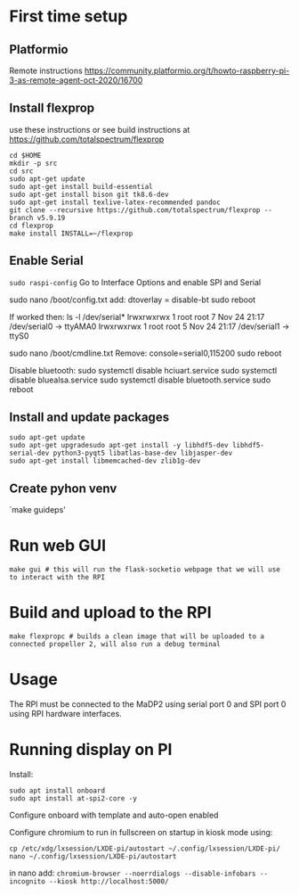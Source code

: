 # First time setup

## Platformio

Remote instructions
https://community.platformio.org/t/howto-raspberry-pi-3-as-remote-agent-oct-2020/16700

## Install flexprop

use these instructions or see build instructions at https://github.com/totalspectrum/flexprop

```
cd $HOME
mkdir -p src
cd src
sudo apt-get update
sudo apt-get install build-essential
sudo apt-get install bison git tk8.6-dev
sudo apt-get install texlive-latex-recommended pandoc
git clone --recursive https://github.com/totalspectrum/flexprop --branch v5.9.19
cd flexprop
make install INSTALL=~/flexprop
```

## Enable Serial

`sudo raspi-config`
Go to Interface Options and enable SPI and Serial

sudo nano /boot/config.txt
add: dtoverlay = disable-bt
sudo reboot

If worked then:
ls -l /dev/serial\*
lrwxrwxrwx 1 root root 7 Nov 24 21:17 /dev/serial0 -> ttyAMA0
lrwxrwxrwx 1 root root 5 Nov 24 21:17 /dev/serial1 -> ttyS0

sudo nano /boot/cmdline.txt
Remove: console=serial0,115200
sudo reboot

Disable bluetooth:
sudo systemctl disable hciuart.service
sudo systemctl disable bluealsa.service
sudo systemctl disable bluetooth.service
sudo reboot

## Install and update packages

```
sudo apt-get update
sudo apt-get upgradesudo apt-get install -y libhdf5-dev libhdf5-serial-dev python3-pyqt5 libatlas-base-dev libjasper-dev
sudo apt-get install libmemcached-dev zlib1g-dev
```

## Create pyhon venv

`make guideps'

# Run web GUI

`make gui # this will run the flask-socketio webpage that we will use to interact with the RPI`

# Build and upload to the RPI

`make flexpropc # builds a clean image that will be uploaded to a connected propeller 2, will also run a debug terminal`

# Usage

The RPI must be connected to the MaDP2 using serial port 0 and SPI port 0 using RPI hardware interfaces.

# Running display on PI

Install:

```
sudo apt install onboard
sudo apt install at-spi2-core -y
```

Configure onboard with template and auto-open enabled

Configure chromium to run in fullscreen on startup in kiosk mode using:

```
cp /etc/xdg/lxsession/LXDE-pi/autostart ~/.config/lxsession/LXDE-pi/
nano ~/.config/lxsession/LXDE-pi/autostart
```

in nano add:
`chromium-browser --noerrdialogs --disable-infobars --incognito --kiosk http://localhost:5000/`
